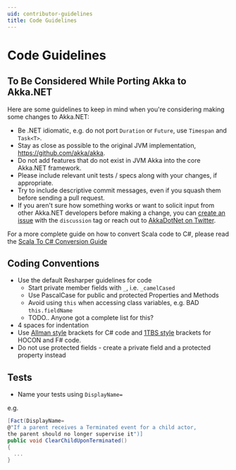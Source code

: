 ```yaml
---
uid: contributor-guidelines
title: Code Guidelines
---
```

# Code Guidelines

## To Be Considered While Porting Akka to Akka.NET

Here are some guidelines to keep in mind when you're considering making some
changes to Akka.NET:

* Be .NET idiomatic, e.g. do not port `Duration` or `Future`, use `Timespan`
  and `Task<T>`.
* Stay as close as possible to the original JVM implementation,
  <https://github.com/akka/akka>.
* Do not add features that do not exist in JVM Akka into the core Akka.NET
  framework.
* Please include relevant unit tests / specs along with your changes, if appropriate.
* Try to include descriptive commit messages, even if you squash them before
  sending a pull request.
* If you aren't sure how something works or want to solicit input from other
  Akka.NET developers before making a change, you can [create an issue](https://github.com/akkadotnet/akka.net/issues/new)
  with the `discussion` tag or reach out to [AkkaDotNet on Twitter](https://twitter.com/AkkaDotNet).

For a more complete guide on how to convert Scala code to C#, please read the [Scala To C# Conversion Guide](xref:porting-guide)

## Coding Conventions

* Use the default Resharper guidelines for code
  * Start private member fields with `_`, i.e. `_camelCased`
  * Use PascalCase for public and protected Properties and Methods
  * Avoid using `this` when accessing class variables, e.g. BAD `this.fieldName`
  * TODO.. Anyone got a complete list for this?
* 4 spaces for indentation
* Use [Allman style](http://en.wikipedia.org/wiki/Indent_style#Allman_style)
  brackets for C# code and [1TBS style](http://en.wikipedia.org/wiki/Indent_style#Variant:_1TBS)
  brackets for HOCON and F# code.
* Do not use protected fields - create a private field and a protected property instead

## Tests

* Name your tests using `DisplayName=`

e.g.

```csharp
[Fact(DisplayName=
@"If a parent receives a Terminated event for a child actor,
the parent should no longer supervise it")]
public void ClearChildUponTerminated()
{
  ...
}
```
